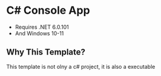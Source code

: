 # C# Console App

- Requires .NET 6.0.101
- And Windows 10-11

## Why This Template?

This template is not olny a c# project, it is also a executable
